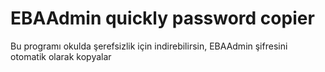# EBAAdmin quickly password copier

Bu programı okulda şerefsizlik için indirebilirsin, EBAAdmin şifresini otomatik olarak kopyalar
